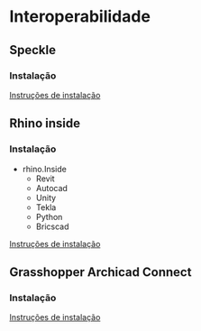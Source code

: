 # Interoperabilidade

## Speckle

### Instalação

[Instruções de instalação](./speckle/speckle_install.md)

## Rhino inside

### Instalação

 - rhino.Inside
   - Revit
   - Autocad
   - Unity
   - Tekla
   - Python
   - Bricscad

[Instruções de instalação]()


## Grasshopper Archicad Connect

### Instalação

[Instruções de instalação](./archicad_connect/archicad_connect.md)

 
